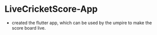 # LiveCricketScore-App
- created the flutter app, which can be used by the umpire to make the score board live.
